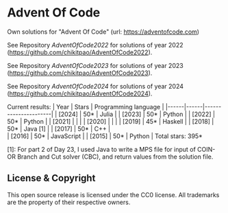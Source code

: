 Advent Of Code
===

Own solutions for "Advent Of Code" (url: https://adventofcode.com)

See Repository *AdventOfCode2022* for solutions of year 2022 (https://github.com/chikitpao/AdventOfCode2022).

See Repository *AdventOfCode2023* for solutions of year 2023 (https://github.com/chikitpao/AdventOfCode2023).

See Repository *AdventOfCode2024* for solutions of year 2024 (https://github.com/chikitpao/AdventOfCode2024).

Current results:
| Year | Stars | Programming language |
|------|------|----------------------|
| \[2024\] | 50\* | Julia |
| \[2023\] | 50\* | Python |
| \[2022\] | 50\* | Python |
| \[2021\] |  |  |
| \[2020\] |  |  |
| \[2019\] | 45\* | Haskell |
| \[2018\] | 50\* | Java [1] |
| \[2017\] | 50\* | C++ |  
| \[2016\] | 50\* | JavaScript |
| \[2015\] | 50\* | Python |
Total stars: 395\*

[1]: For part 2 of Day 23, I used Java to write a MPS file for input of COIN-OR Branch and Cut solver (CBC), and return values from the solution file.

License & Copyright
-------------------
This open source release is licensed under the CC0 license. All trademarks are the property of their respective owners.
